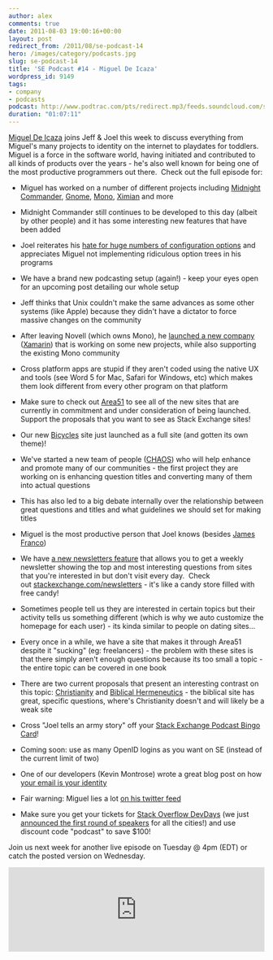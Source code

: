 ```yaml
---
author: alex
comments: true
date: 2011-08-03 19:00:16+00:00
layout: post
redirect_from: /2011/08/se-podcast-14
hero: /images/category/podcasts.jpg
slug: se-podcast-14
title: 'SE Podcast #14 - Miguel De Icaza'
wordpress_id: 9149
tags:
- company
- podcasts
podcast: http://www.podtrac.com/pts/redirect.mp3/feeds.soundcloud.com/stream/20358142-stack-exchange-stack-exchange-podcast-14.mp3
duration: "01:07:11"
---
```


[Miguel De Icaza](http://tirania.org/blog/) joins Jeff & Joel this week to discuss everything from Miguel's many projects to identity on the internet to playdates for toddlers.  Miguel is a force in the software world, having initiated and contributed to all kinds of products over the years - he's also well known for being one of the most productive programmers out there.  Check out the full episode for:



	
  * Miguel has worked on a number of different projects including [Midnight Commander](http://en.wikipedia.org/wiki/Midnight_Commander), [Gnome](http://en.wikipedia.org/wiki/GNOME), [Mono](http://en.wikipedia.org/wiki/Mono_%28software%29), [Ximian](http://en.wikipedia.org/wiki/Ximian) and more

	
  * Midnight Commander still continues to be developed to this day (albeit by other people) and it has some interesting new features that have been added

	
  * Joel reiterates his [hate for huge numbers of configuration options](http://www.joelonsoftware.com/uibook/chapters/fog0000000059.html) and appreciates Miguel not implementing ridiculous option trees in his programs

	
  * We have a brand new podcasting setup (again!) - keep your eyes open for an upcoming post detailing our whole setup

	
  * Jeff thinks that Unix couldn't make the same advances as some other systems (like Apple) because they didn't have a dictator to force massive changes on the community

	
  * After leaving Novell (which owns Mono), he [launched a new company](http://tirania.org/blog/archive/2011/May-16.html) ([Xamarin](http://xamarin.com/)) that is working on some new projects, while also supporting the existing Mono community

	
  * Cross platform apps are stupid if they aren't coded using the native UX and tools (see Word 5 for Mac, Safari for Windows, etc) which makes them look different from every other program on that platform

	
  * Make sure to check out [Area51](http://area51.stackexchange.com) to see all of the new sites that are currently in commitment and under consideration of being launched.  Support the proposals that you want to see as Stack Exchange sites!

	
  * Our new [Bicycles](http://bicycles.stackexchange.com) site just launched as a full site (and gotten its own theme)!

	
  * We've started a new team of people ([CHAOS](http://meta.stackoverflow.com/questions/100137/what-is-the-meaning-of-chaos-is-it-related-to-the-psi-character)) who will help enhance and promote many of our communities - the first project they are working on is enhancing question titles and converting many of them into actual questions

	
  * This has also led to a big debate internally over the relationship between great questions and titles and what guidelines we should set for making titles

	
  * Miguel is the most productive person that Joel knows (besides [James Franco](http://www.imdb.com/name/nm0290556/))

	
  * We have [a new newsletters feature](http://blog.stackoverflow.com/2011/07/stack-exchange-site-newsletters/) that allows you to get a weekly newsletter showing the top and most interesting questions from sites that you're interested in but don't visit every day.  Check out [stackexchange.com/newsletters](http://stackexchange.com/newsletters) - it's like a candy store filled with free candy!

	
  * Sometimes people tell us they are interested in certain topics but their activity tells us something different (which is why we auto customize the homepage for each user) - its kinda similar to people on dating sites...

	
  * Every once in a while, we have a site that makes it through Area51 despite it "sucking" (eg: freelancers) - the problem with these sites is that there simply aren't enough questions because its too small a topic - the entire topic can be covered in one book

	
  * There are two current proposals that present an interesting contrast on this topic: [Christianity](http://area51.stackexchange.com/proposals/11655/christianity) and [Biblical Hermeneutics](http://area51.stackexchange.com/proposals/1817/biblical-hermeneutics) - the biblical site has great, specific questions, where's Christianity doesn't and will likely be a weak site

	
  * Cross "Joel tells an army story" off your [Stack Exchange Podcast Bingo Card](http://blog.stackoverflow.com/2009/03/stack-overflow-podcast-bingo/)!

	
  * Coming soon: use as many OpenID logins as you want on SE (instead of the current limit of two)

	
  * One of our developers (Kevin Montrose) wrote a great blog post on how [your email is your identity](http://kevinmontrose.com/2011/07/31/your-email-is-practically-your-identity/)

	
  * Fair warning: Miguel lies a lot [on his twitter feed](https://twitter.com/#%21/migueldeicaza)

	
  * Make sure you get your tickets for [Stack Overflow DevDays](http://devdays.stackoverflow.com) (we just [announced the first round of speakers](http://blog.stackoverflow.com/2011/07/documenting-devdays-2011-2-%E2%80%93-speakers/) for all the cities!) and use discount code "podcast" to save $100!


Join us next week for another live episode on Tuesday @ 4pm (EDT) or catch the posted version on Wednesday.

<iframe width="100%" height="166" scrolling="no" frameborder="no" src="https://w.soundcloud.com/player/?url=https%3A//api.soundcloud.com/tracks/20358142&amp;color=ff5500&amp;auto_play=false&amp;hide_related=false&amp;show_comments=true&amp;show_user=true&amp;show_reposts=false"></iframe>

